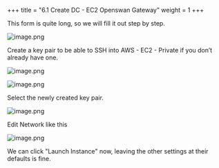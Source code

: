 +++
title = "6.1 Create DC - EC2 Openswan Gateway"
weight = 1
+++


This form is quite long, so we will fill it out step by step.


![image.png](/images/004-iv-setup-vpc-dc-resources/006-6-ec2-dc-ec2-openswan-gateway/20-804984-image.png)


Create a key pair to be able to SSH into AWS - EC2 - Private if you don’t already have one.


![image.png](/images/004-iv-setup-vpc-dc-resources/006-6-ec2-dc-ec2-openswan-gateway/20-737382-image.png)


![image.png](/images/004-iv-setup-vpc-dc-resources/006-6-ec2-dc-ec2-openswan-gateway/20-696606-image.png)


Select the newly created key pair.


![image.png](/images/004-iv-setup-vpc-dc-resources/006-6-ec2-dc-ec2-openswan-gateway/20-852034-image.png)


Edit Network like this


![image.png](/images/004-iv-setup-vpc-dc-resources/006-6-ec2-dc-ec2-openswan-gateway/20-724413-image.png)


We can click "Launch Instance" now, leaving the other settings at their defaults is fine.


